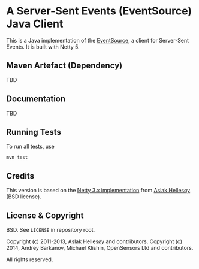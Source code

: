 # A Server-Sent Events (EventSource) Java Client

This is a Java implementation of the [EventSource](http://dev.w3.org/html5/eventsource/),
a client for Server-Sent Events. It is built with Netty 5.


## Maven Artefact (Dependency)

TBD


## Documentation

TBD


## Running Tests

To run all tests, use

    mvn test


## Credits

This version is based on the [Netty 3.x implementation](https://github.com/aslakhellesoy/eventsource-java)
from [Aslak Hellesøy](https://github.com/aslakhellesoy) (BSD license).

## License & Copyright

BSD. See `LICENSE` in repository root.

Copyright (c) 2011-2013, Aslak Hellesøy and contributors.
Copyright (c) 2014, Andrey Barkanov, Michael Klishin, OpenSensors Ltd and contributors.

All rights reserved.
